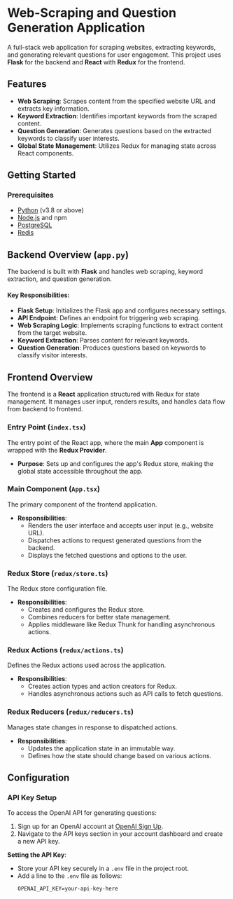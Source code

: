 # Web-Scraping and Question Generation Application

A full-stack web application for scraping websites, extracting keywords, and generating relevant questions for user engagement. This project uses **Flask** for the backend and **React** with **Redux** for the frontend.

## Features

- **Web Scraping**: Scrapes content from the specified website URL and extracts key information.
- **Keyword Extraction**: Identifies important keywords from the scraped content.
- **Question Generation**: Generates questions based on the extracted keywords to classify user interests.
- **Global State Management**: Utilizes Redux for managing state across React components.

## Getting Started

### Prerequisites
- [Python](https://www.python.org/downloads/) (v3.8 or above)
- [Node.js](https://nodejs.org/) and npm
- [PostgreSQL](https://www.postgresql.org/download/)
- [Redis](https://redis.io/download)

## Backend Overview (`app.py`)

The backend is built with **Flask** and handles web scraping, keyword extraction, and question generation.

#### Key Responsibilities:
- **Flask Setup**: Initializes the Flask app and configures necessary settings.
- **API Endpoint**: Defines an endpoint for triggering web scraping.
- **Web Scraping Logic**: Implements scraping functions to extract content from the target website.
- **Keyword Extraction**: Parses content for relevant keywords.
- **Question Generation**: Produces questions based on keywords to classify visitor interests.

## Frontend Overview

The frontend is a **React** application structured with Redux for state management. It manages user input, renders results, and handles data flow from backend to frontend.

### Entry Point (`index.tsx`)

The entry point of the React app, where the main **App** component is wrapped with the **Redux Provider**.

- **Purpose**: Sets up and configures the app's Redux store, making the global state accessible throughout the app.

### Main Component (`App.tsx`)

The primary component of the frontend application.

- **Responsibilities**:
  - Renders the user interface and accepts user input (e.g., website URL).
  - Dispatches actions to request generated questions from the backend.
  - Displays the fetched questions and options to the user.

### Redux Store (`redux/store.ts`)

The Redux store configuration file.

- **Responsibilities**:
  - Creates and configures the Redux store.
  - Combines reducers for better state management.
  - Applies middleware like Redux Thunk for handling asynchronous actions.

### Redux Actions (`redux/actions.ts`)

Defines the Redux actions used across the application.

- **Responsibilities**:
  - Creates action types and action creators for Redux.
  - Handles asynchronous actions such as API calls to fetch questions.

### Redux Reducers (`redux/reducers.ts`)

Manages state changes in response to dispatched actions.

- **Responsibilities**:
  - Updates the application state in an immutable way.
  - Defines how the state should change based on various actions.

## Configuration

### API Key Setup

To access the OpenAI API for generating questions:

1. Sign up for an OpenAI account at [OpenAI Sign Up](https://beta.openai.com/signup/).
2. Navigate to the API keys section in your account dashboard and create a new API key.

**Setting the API Key**:
- Store your API key securely in a `.env` file in the project root.
- Add a line to the `.env` file as follows:
  ```plaintext
  OPENAI_API_KEY=your-api-key-here
